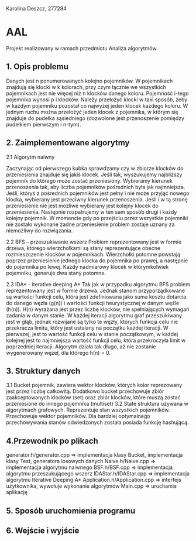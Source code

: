 Karolina Deszcz,
277284

# AAL

Projekt realizowany w ramach przedmiotu Analiza algorytmów.

## 1. Opis problemu
Danych jest n ponumerowanych kolejno pojemników. W pojemnikach znajdują się
klocki w k kolorach, przy czym łącznie we wszystkich pojemnikach jest nie więcej niż
n klocków danego koloru. Pojemność i-tego pojemnika wynosi p i klocków. Należy
przełożyć klocki w taki sposób, żeby w każdym pojemniku pozostał co najwyżej jeden
klocek każdego koloru. W jednym ruchu można przełożyć jeden klocek z pojemnika,
w którym się znajduje do pudełka sąsiedniego (dozwolone jest przenoszenie pomiędzy
pudełkiem pierwszym i n-tym).

## 2. Zaimplementowane algorytmy
2.1 Algorytm naiwny

Zaczynając od pierwszego kubka sprawdzamy czy w zbiorze klocków do
przeniesienia znajduje się jakiś klocek. Jeśli tak, wyszukujemy najbliższy
pojemnik do którego może zostać przeniesiony. Wybieramy kierunek
przenoszenia tak, aby liczba pojemników pośrednich była jak najmniejsza. Jeśli,
któryś z pośrednich pojemników jest pełny i nie może przyjąć nowego klocka,
wybierany jest przeciwny kierunek przenoszenia. Jeśli i w tą stronę
przeniesienie nie jest możliwe wybierany jest kolejny klocek do przeniesienia.
Następnie rozpatrujemy w ten sam sposób drugi i każdy kolejny pojemnik.
W momencie gdy po przejściu przez wszystkie pojemniki nie zostało wykonane
żadne przeniesienie problem zostaje uznany za niemożliwy do rozwiązania.

2.2 BFS – przeszukiwanie wszerz
Problem reprezentowany jest w formie drzewa, którego wierzchołkami są stany
reprezentujące obecne rozmieszczenie klocków w pojemnikach. Wierzchołki
potomne powstają poprzez przeniesienie jednego klocka do pojemnika po
prawej, a następnie do pojemnika po lewej. Każdy nadmiarowy klocek w
którymkolwiek pojemniku, generuje dwa stany potomne.

2.3 IDA* - iterative deeping A*
Tak jak w przypadku algorytmu BFS problem reprezentowany jest w formie
drzewa. Jednak stanom przyporządkowane są wartości funkcji celu, która jest
zdefiniowana jako suma kosztu dotarcia do danego węzła (g(n)) i wartości
funkcji heurystycznej w danym węźle (h(n)). H(n) wyrażana jest przez liczbę
klocków, nie spełniających wymagań zadania w danym stanie. W każdej iteracji algorytmu graf przeszukiwany
jest w głąb, jednak rozwijane są tylko te węzły, których funkcja celu nie przekracza limitu, który jest 
ustalany na początku każdej iteracji. W pierwszej, jest to wartość funkcji celu w stanie początkowym, 
w każdej kolejnej jest to najmniejsza wartość funkcji celu, która przekroczyła limit w poprzedniej iteracji.
Algorytm działa tak długo, aż nie zostanie wygenerowany węzeł, dla którego h(n) = 0.

## 3. Struktury danych
3.1 Bucket 
pojemnik, zawiera wektor klocków, których kolor reprezowany jest przez liczbę całkowitą.
Dodatkowo bucket przechowuje zbiór zaakceptowanych klocków (set) oraz zbiór klocków, które muszą zostać przeniesione do 
innego pojemnika (multiset)
3.2 State
struktura używana w algorytmach grafowych. Reprezentuje stan wszystkich pojemników. Przechowuje wektor pojemników.
Dla bardziej optymalnego przechowywania stanów odwiedzonych została posiada funkcję hashującą.

## 4.Przewodnik po plikach

generator.h/generator.cpp => implementacja klasy Bucket, implementacja klasy Test, generatora losowych danych
Naive.h/Naive.cpp => implementacja algorytmu naiwnego
BSF.h/BSF.cpp => implementacja algorytmu przeszukującego wszerz
IDAStar.h/IDAStar.cpp => implementacja algorytmu Iterative Deeping A*
Application.h/Application.cpp => interfejs użytkownika, wywołuje wykonanie algorytmów
Main.cpp => uruchamia aplikację

## 5. Sposób uruchomienia programu
## 6. Wejście i wyjście
